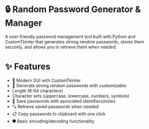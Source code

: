 # 🔒 Random Password Generator & Manager

A user-friendly password management tool built with Python and CustomTkinter that generates strong random passwords, stores them securely, and allows you to retrieve them when needed.

# ✨ Features

- 🎨 Modern GUI with CustomTkinter
- 🔐 Generate strong random passwords with customizable:
- Length (8-64 characters)
- Character sets (uppercase, lowercase, numbers, symbols)
- 💾 Save passwords with associated identifiers/notes
- 🔍 Retrieve saved passwords when needed
- 📋 Copy passwords to clipboard with one click
- 🛡️ Basic encoding/decoding functionality
